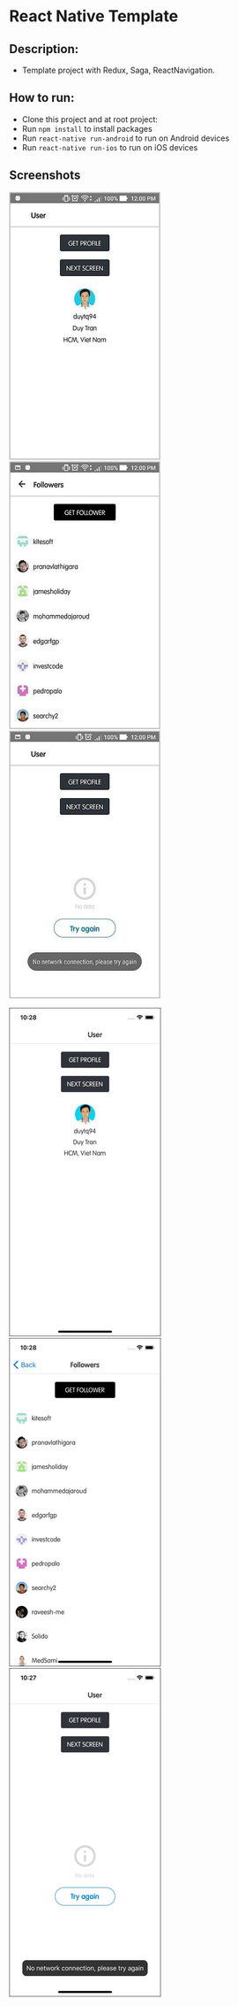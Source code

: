 # React Native Template

## Description:
* Template project with Redux, Saga, ReactNavigation.

## How to run:
* Clone this project and at root project:
* Run `npm install` to install packages
* Run `react-native run-android` to run on Android devices
* Run `react-native run-ios` to run on iOS devices

## Screenshots
![default](screenshots/1.jpg) ![default](screenshots/2.jpg) ![default](screenshots/3.jpg)

![default](screenshots/4.jpg) ![default](screenshots/5.jpg) ![default](screenshots/6.jpg)
